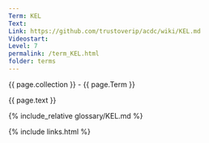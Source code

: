 ```yaml
---
Term: KEL
Text: 
Link: https://github.com/trustoverip/acdc/wiki/KEL.md
Videostart: 
Level: 7
permalink: /term_KEL.html
folder: terms
---
```


{{ page.collection }} - {{ page.Term }}

   {{ page.text }}

{% include_relative glossary/KEL.md %}

 {% include links.html %} 
